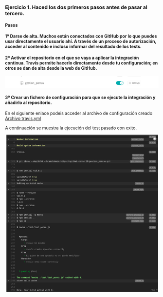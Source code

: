 ### Ejercicio 1. Haced los dos primeros pasos antes de pasar al tercero.

#### Pasos 
#### 1º Darse de alta. Muchos están conectados con GitHub por lo que puedes usar directamente el usuario ahí. A través de un proceso de autorización, acceder al contenido e incluso informar del resultado de los tests.

#### 2º  Activar el repositorio en el que se vaya a aplicar la integración continua. Travis permite hacerlo directamente desde tu configuración; en otros se dan de alta desde la web de GitHub.

![Activar travis en repositorio](img/t2/activate_travis_gestion_porras.png)

#### 3º  Crear un fichero de configuración para que se ejecute la integración y añadirlo al repositorio.

En el siguiente enlace podeis acceder al archivo de configuración creado [Archivo travis.yml](https://github.com/cr13/gestion_porras/blob/main/.travis.yml)

A continuación se muestra la ejecución del test pasado con exito.

![Test travis superado](img/t2/test_travis.png)
